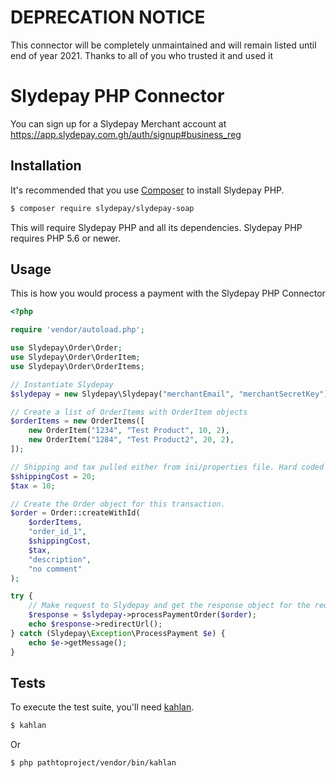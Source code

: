 
DEPRECATION NOTICE 
===================
This connector will be completely unmaintained and will remain listed until end of year 2021. Thanks to all of you who  trusted it and used it


Slydepay PHP Connector
=====================

You can sign up for a Slydepay Merchant account at https://app.slydepay.com.gh/auth/signup#business_reg

## Installation

It's recommended that you use [Composer](https://getcomposer.org/) to install Slydepay PHP.

```bash
$ composer require slydepay/slydepay-soap
```

This will require Slydepay PHP and all its dependencies. Slydepay PHP requires PHP 5.6 or newer.

## Usage

This is how you would process a payment with the Slydepay PHP Connector

```php
<?php

require 'vendor/autoload.php';

use Slydepay\Order\Order;
use Slydepay\Order\OrderItem;
use Slydepay\Order\OrderItems;

// Instantiate Slydepay
$slydepay = new Slydepay\Slydepay("merchantEmail", "merchantSecretKey");

// Create a list of OrderItems with OrderItem objects
$orderItems = new OrderItems([
    new OrderItem("1234", "Test Product", 10, 2),
    new OrderItem("1284", "Test Product2", 20, 2),
]);

// Shipping and tax pulled either from ini/properties file. Hard coded here for illustration
$shippingCost = 20; 
$tax = 10;

// Create the Order object for this transaction. 
$order = Order::createWithId(
    $orderItems,
    "order_id_1", 
    $shippingCost,
    $tax,
    "description",
    "no comment"
);

try {
    // Make request to Slydepay and get the response object for the redirect url
    $response = $slydepay->processPaymentOrder($order);
    echo $response->redirectUrl();
} catch (Slydepay\Exception\ProcessPayment $e) {
    echo $e->getMessage();
}
```

## Tests

To execute the test suite, you'll need [kahlan](https://github.com/kahlan/kahlan).

```bash
$ kahlan
```

Or
```bash
$ php pathtoproject/vendor/bin/kahlan
```
